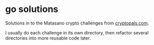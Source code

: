 # go solutions
Solutions in to the Matasano crypto challenges from [cryptopals.com](http://cryptopals.com/).

I usually do each challenge in its own directory, then refactor several directories into more reusable code later.
